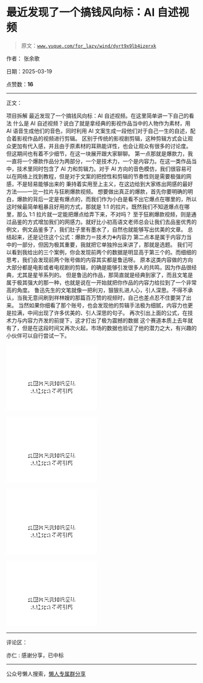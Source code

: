 # 最近发现了一个搞钱风向标：AI 自述视频

> 原文：[`www.yuque.com/for_lazy/wind/dyrt9x9lb4izerxk`](https://www.yuque.com/for_lazy/wind/dyrt9x9lb4izerxk)

作者： 张余歌

日期：2025-03-19

点赞数：**16**

* * *

正文：

项目拆解 最近发现了一个搞钱风向标：AI 自述视频。在这里简单讲一下自己的看法
什么是 AI 自述视频？说白了就是拿经典的影视作品当中的人物作为素材，用 AI 语音生成他们的音色，同时利用 AI 文案生成一段他们对于自己一生的自述，配合着影视作品的视频进行剪辑。
区别于传统的影视剧剪辑，这种剪辑方式会让观众更加有代入感，并且由于原素材的耳熟能详性，也会让观众有很多的讨论度。
但这期间也有着不少细节，在这一块展开跟大家聊聊。
第一点那就是爆款力，我一直将一个爆款作品分为两部分，一个是技术力，一个是内容力。在这一类作品当中，技术里同时包含了 AI 力和剪辑力。对于 AI 方向的音色模仿，我们很容易可以在网络上找到教程，但是对于文案的把控性和剪辑的节奏性则是需要极强的网感，不是轻易能够出来的
秉持着实用至上主义，在这边给到大家练出网感的最好方法——一比一拉片与狂刷爆款视频。
想要做出真正的爆款，首先你要明确的明白，爆款的背后一定是有爆点的，而我们作为小白是看不出它爆点在哪里的，所以这时候最简单粗暴且好用的方式，那就是 1:1 的拉片。既然我们不知道爆点在哪里，那么 1:1 拉片就一定能把爆点给弄下来，不对吗？
至于狂刷爆款视频，则是通过品鉴的方式增加我们的网感力。就好比小初高语文老师总会让我们去品鉴优秀的例文，例文品鉴多了，我们肚子里有墨水了，自然也就能够写出优美的文章。
总结起来，还是记住这个公式：爆款力＝技术力➕内容力 第二点本是属于内容力当中的一部分，但因为极其重要，我就把它单独拎出来讲了，那就是选题。
我们可以看到我给出的三个案例，你会发现前两个的数据是明显高于第三个的。而细细的思考，我们会发现前两个账号做的内容其实都是鲁迅呀。
原本这类内容做的方向大部分都是电影或者电视剧的剪辑，的确是能够引发很多人的共鸣，因为作品很经典，尤其是星爷系列的。
但是鲁迅的作品，那简直就是经典到家了，而且文笔是属于极其强大的那一种，也就是说在一开始就把你作品的内容力给拉到了一个非常高的角度。
鲁迅先生的文笔就像一把利刃，狠狠扎进人心，引人深思。不得不承认，当我无意间刷到祥林嫂的那篇百万赞的视频时，自己也差点忍不住要哭了出来。
当然如果你细看了那个账号，也会发现他的剪辑手法极为细腻，内容力也更是拉满，中间出现了许多优美的、引人深思的句子。
再次引出上面的公式，在技术力与内容力齐发的前提下，这才打出了极为震撼的数据
这个赛道本质上去年就有了，但是在这段时间又再次火起，市场的数据也验证了他的潜力之大，有兴趣的小伙伴可以自行尝试一下。

![](img/1bf153d8340345896423e4c1561c4952.png "None")

![](img/1f38478e4545520a5373cfe0faec7584.png "None")

![](img/fa93870908f9cb9a04ac01b02e7aa8e9.png "None")

![](img/523ebfdb959f9f203c8264cc8efab27e.png "None")

* * *

评论区：

亦仁 : 感谢分享，已中标

* * *

公众号懒人搜索，[懒人专属群分享](https://lazybook.fun/#/blog/group)